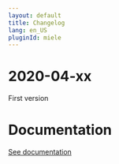 ```yaml
---
layout: default
title: Changelog
lang: en_US
pluginId: miele
---
```


# 2020-04-xx

First version

# Documentation

[See documentation]({{site.baseurl}}/{{page.pluginId}})
